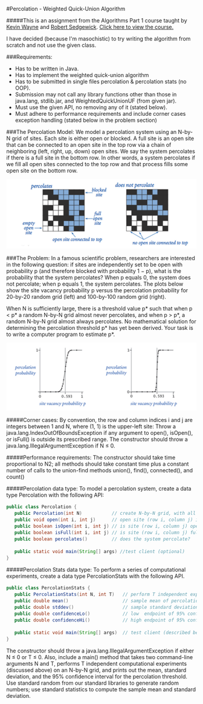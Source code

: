 #Percolation - Weighted Quick-Union Algorithm

#####This is an assignment from the Algorithms Part 1 course taught by [Kevin Wayne](https://www.coursera.org/instructor/~204) and [Robert Sedgewick](https://www.coursera.org/instructor/~211). [Click here to view the course.](https://www.coursera.org/course/algs4partI) 

I have decided (because I'm masochistic) to try writing the algorithm from scratch and not use the given class. 

###Requirements:
- Has to be written in Java.
- Has to implement the weighted quick-union algorithm
- Has to be submitted in single files percolation & percolation stats (no OOP).
- Submission may not call any library functions other than those in java.lang, stdlib.jar, and WeightedQuickUnionUF (from given jar).
- Must use the given API, no removing any of it (stated below).
- Must adhere to performance requirements and include corner cases exception handling (stated below in the problem section)

###The Percolation Model:
We model a percolation system using an N-by-N grid of sites. Each site is either open or blocked. A full site is an open site that can be connected to an open site in the top row via a chain of neighboring (left, right, up, down) open sites. We say the system percolates if there is a full site in the bottom row. In other words, a system percolates if we fill all open sites connected to the top row and that process fills some open site on the bottom row.

![screenshot](images/PercolationExample.png)

###The Problem:
In a famous scientific problem, researchers are interested in the following question: if sites are independently set to be open with probability p (and therefore blocked with probability 1 − p), what is the probability that the system percolates? When p equals 0, the system does not percolate; when p equals 1, the system percolates. The plots below show the site vacancy probability p versus the percolation probability for 20-by-20 random grid (left) and 100-by-100 random grid (right).

When N is sufficiently large, there is a threshold value p* such that when p < p* a random N-by-N grid almost never percolates, and when p > p*, a random N-by-N grid almost always percolates. No mathematical solution for determining the percolation threshold p* has yet been derived. Your task is to write a computer program to estimate p*.

![screenshot](images/PercolationGraph.png)

#####Corner cases:
By convention, the row and column indices i and j are integers between 1 and N, where (1, 1) is the upper-left site: Throw a java.lang.IndexOutOfBoundsException if any argument to open(), isOpen(), or isFull() is outside its prescribed range. The constructor should throw a java.lang.IllegalArgumentException if N ≤ 0.

#####Performance requirements:
The constructor should take time proportional to N2; all methods should take constant time plus a constant number of calls to the union-find methods union(), find(), connected(), and count()

#####Percolation data type:
To model a percolation system, create a data type Percolation with the following API:
```java
public class Percolation {
   public Percolation(int N)           // create N-by-N grid, with all sites blocked
   public void open(int i, int j)      // open site (row i, column j) if it is not open already
   public boolean isOpen(int i, int j) // is site (row i, column j) open?
   public boolean isFull(int i, int j) // is site (row i, column j) full?
   public boolean percolates()         // does the system percolate?

   public static void main(String[] args) //test client (optional)
}
```
#####Percolation Stats data type:
To perform a series of computational experiments, create a data type PercolationStats with the following API.

```java
public class PercolationStats {
   public PercolationStats(int N, int T)   // perform T independent experiments on an N-by-N grid
   public double mean()                    // sample mean of percolation threshold
   public double stddev()                  // sample standard deviation of percolation threshold
   public double confidenceLo()            // low  endpoint of 95% confidence interval
   public double confidenceHi()            // high endpoint of 95% confidence interval

   public static void main(String[] args)  // test client (described below)
}
```
The constructor should throw a java.lang.IllegalArgumentException if either N ≤ 0 or T ≤ 0.
Also, include a main() method that takes two command-line arguments N and T, performs T independent computational experiments (discussed above) on an N-by-N grid, and prints out the mean, standard deviation, and the 95% confidence interval for the percolation threshold. Use standard random from our standard libraries to generate random numbers; use standard statistics to compute the sample mean and standard deviation.
